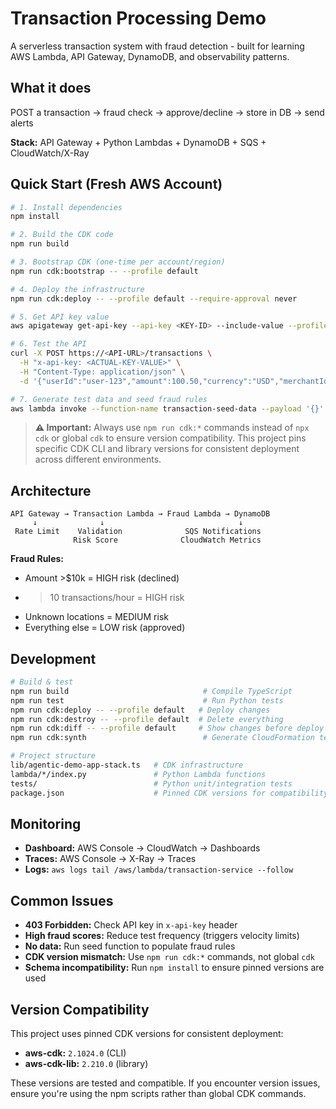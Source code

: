# Transaction Processing Demo

A serverless transaction system with fraud detection - built for learning AWS Lambda, API Gateway, DynamoDB, and observability patterns.

## What it does

POST a transaction → fraud check → approve/decline → store in DB → send alerts

**Stack:** API Gateway + Python Lambdas + DynamoDB + SQS + CloudWatch/X-Ray

## Quick Start (Fresh AWS Account)

```bash
# 1. Install dependencies
npm install

# 2. Build the CDK code
npm run build

# 3. Bootstrap CDK (one-time per account/region)
npm run cdk:bootstrap -- --profile default

# 4. Deploy the infrastructure
npm run cdk:deploy -- --profile default --require-approval never

# 5. Get API key value
aws apigateway get-api-key --api-key <KEY-ID> --include-value --profile default

# 6. Test the API
curl -X POST https://<API-URL>/transactions \
  -H "x-api-key: <ACTUAL-KEY-VALUE>" \
  -H "Content-Type: application/json" \
  -d '{"userId":"user-123","amount":100.50,"currency":"USD","merchantId":"shop-456"}'

# 7. Generate test data and seed fraud rules
aws lambda invoke --function-name transaction-seed-data --payload '{}' /tmp/response.json --profile default
```

> **⚠️ Important:** Always use `npm run cdk:*` commands instead of `npx cdk` or global `cdk` to ensure version compatibility. This project pins specific CDK CLI and library versions for consistent deployment across different environments.

## Architecture

```
API Gateway → Transaction Lambda → Fraud Lambda → DynamoDB
     ↓              ↓                              ↓
 Rate Limit    Validation              SQS Notifications
              Risk Score              CloudWatch Metrics
```

**Fraud Rules:**
- Amount >$10k = HIGH risk (declined)
- >10 transactions/hour = HIGH risk  
- Unknown locations = MEDIUM risk
- Everything else = LOW risk (approved)

## Development

```bash
# Build & test
npm run build                              # Compile TypeScript
npm run test                               # Run Python tests
npm run cdk:deploy -- --profile default   # Deploy changes  
npm run cdk:destroy -- --profile default  # Delete everything
npm run cdk:diff -- --profile default     # Show changes before deploy
npm run cdk:synth                          # Generate CloudFormation templates

# Project structure
lib/agentic-demo-app-stack.ts   # CDK infrastructure
lambda/*/index.py               # Python Lambda functions  
tests/                          # Python unit/integration tests
package.json                    # Pinned CDK versions for compatibility
```

## Monitoring

- **Dashboard:** AWS Console → CloudWatch → Dashboards
- **Traces:** AWS Console → X-Ray → Traces  
- **Logs:** `aws logs tail /aws/lambda/transaction-service --follow`

## Common Issues

- **403 Forbidden:** Check API key in `x-api-key` header
- **High fraud scores:** Reduce test frequency (triggers velocity limits)  
- **No data:** Run seed function to populate fraud rules
- **CDK version mismatch:** Use `npm run cdk:*` commands, not global `cdk`
- **Schema incompatibility:** Run `npm install` to ensure pinned versions are used

## Version Compatibility

This project uses pinned CDK versions for consistent deployment:
- **aws-cdk:** `2.1024.0` (CLI)
- **aws-cdk-lib:** `2.210.0` (library)

These versions are tested and compatible. If you encounter version issues, ensure you're using the npm scripts rather than global CDK commands.
